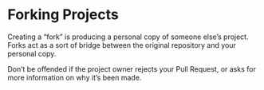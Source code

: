 # Forking Projects

Creating a “fork” is producing a personal copy of someone else’s project. Forks act as a sort of bridge between the original repository and your personal copy. 

Don’t be offended if the project owner rejects your Pull Request, or asks for more information on why it’s been made.